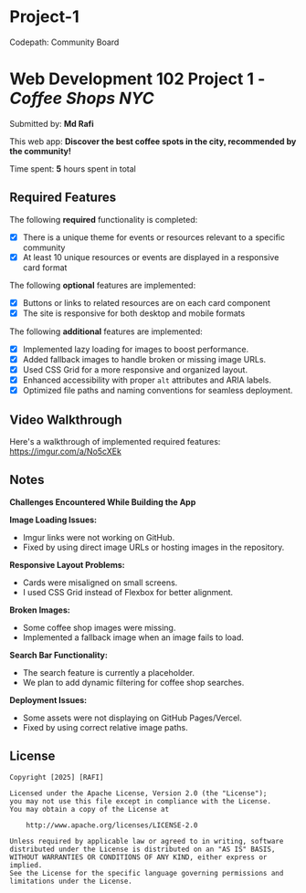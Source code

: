 # Project-1
Codepath: Community Board

# Web Development 102 Project 1 - *Coffee Shops NYC*

Submitted by: **Md Rafi**

This web app: **Discover the best coffee spots in the city, recommended by the community!**

Time spent: **5** hours spent in total

## Required Features

The following **required** functionality is completed:

- [x] There is a unique theme for events or resources relevant to a specific community
- [x] At least 10 unique resources or events are displayed in a responsive card format

The following **optional** features are implemented:

- [x] Buttons or links to related resources are on each card component
- [x] The site is responsive for both desktop and mobile formats

The following **additional** features are implemented:
- [x] Implemented lazy loading for images to boost performance.
- [x] Added fallback images to handle broken or missing image URLs.
- [x] Used CSS Grid for a more responsive and organized layout.
- [x] Enhanced accessibility with proper `alt` attributes and ARIA labels.
- [x] Optimized file paths and naming conventions for seamless deployment.

## Video Walkthrough

Here's a walkthrough of implemented required features:
https://imgur.com/a/No5cXEk


## Notes
**Challenges Encountered While Building the App**

**Image Loading Issues:**
- Imgur links were not working on GitHub.
- Fixed by using direct image URLs or hosting images in the repository.

**Responsive Layout Problems:**
- Cards were misaligned on small screens.
- I used CSS Grid instead of Flexbox for better alignment.

**Broken Images:**
- Some coffee shop images were missing.
- Implemented a fallback image when an image fails to load.

**Search Bar Functionality:**
- The search feature is currently a placeholder.
- We plan to add dynamic filtering for coffee shop searches.

**Deployment Issues:**
- Some assets were not displaying on GitHub Pages/Vercel.
- Fixed by using correct relative image paths.


## License

    Copyright [2025] [RAFI]

    Licensed under the Apache License, Version 2.0 (the "License");
    you may not use this file except in compliance with the License.
    You may obtain a copy of the License at

        http://www.apache.org/licenses/LICENSE-2.0

    Unless required by applicable law or agreed to in writing, software
    distributed under the License is distributed on an "AS IS" BASIS,
    WITHOUT WARRANTIES OR CONDITIONS OF ANY KIND, either express or implied.
    See the License for the specific language governing permissions and
    limitations under the License.

